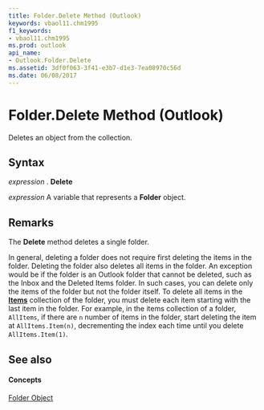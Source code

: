 ```yaml
---
title: Folder.Delete Method (Outlook)
keywords: vbaol11.chm1995
f1_keywords:
- vbaol11.chm1995
ms.prod: outlook
api_name:
- Outlook.Folder.Delete
ms.assetid: 3df0f063-3f41-e3b7-d1e3-7ea08970c56d
ms.date: 06/08/2017
---
```



# Folder.Delete Method (Outlook)

Deletes an object from the collection.


## Syntax

 _expression_ . **Delete**

 _expression_ A variable that represents a **Folder** object.


## Remarks

The **Delete** method deletes a single folder.

In general, deleting a folder does not require first deleting the items in the folder. Deleting the folder also deletes all items in the folder. An exception would be if the folder is an Outlook folder that cannot be deleted, such as the Inbox and the Deleted Items folder. In such cases, you can delete only the items of the folder but not the folder itself. To delete all items in the **[Items](folder-items-property-outlook.md)** collection of the folder, you must delete each item starting with the last item in the folder. For example, in the items collection of a folder, `AllItems`, if there are  `n` number of items in the folder, start deleting the item at `AllItems.Item(n)`, decrementing the index each time until you delete  `AllItems.Item(1)`.


## See also


#### Concepts


[Folder Object](folder-object-outlook.md)

